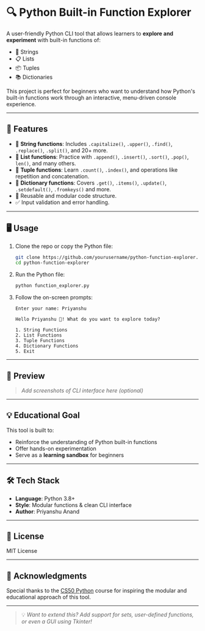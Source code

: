 # 🔍 Python Built-in Function Explorer

A user-friendly Python CLI tool that allows learners to **explore and experiment** with built-in functions of:

- 📜 Strings
- 📋 Lists
- 📦 Tuples
- 📚 Dictionaries

This project is perfect for beginners who want to understand how Python's built-in functions work through an interactive, menu-driven console experience.

---

## 📌 Features

- 🎯 **String functions**: Includes `.capitalize()`, `.upper()`, `.find()`, `.replace()`, `.split()`, and 20+ more.
- 🧮 **List functions**: Practice with `.append()`, `.insert()`, `.sort()`, `.pop()`, `len()`, and many others.
- 🧱 **Tuple functions**: Learn `.count()`, `.index()`, and operations like repetition and concatenation.
- 🔐 **Dictionary functions**: Covers `.get()`, `.items()`, `.update()`, `.setdefault()`, `.fromkeys()` and more.
- 🔄 Reusable and modular code structure.
- ✅ Input validation and error handling.

---

## 🖥️ Usage

1. Clone the repo or copy the Python file:

   ```bash
   git clone https://github.com/yourusername/python-function-explorer.git
   cd python-function-explorer
   ```

2. Run the Python file:

   ```bash
   python function_explorer.py
   ```

3. Follow the on-screen prompts:

   ```text
   Enter your name: Priyanshu

   Hello Priyanshu 👋! What do you want to explore today?

   1. String Functions
   2. List Functions
   3. Tuple Functions
   4. Dictionary Functions
   5. Exit
   ```

---

## 📸 Preview

> _Add screenshots of CLI interface here (optional)_

---

## 💡 Educational Goal

This tool is built to:

- Reinforce the understanding of Python built-in functions
- Offer hands-on experimentation
- Serve as a **learning sandbox** for beginners

---

## 🛠️ Tech Stack

- **Language**: Python 3.8+
- **Style**: Modular functions & clean CLI interface
- **Author**: Priyanshu Anand

---

## 📄 License

MIT License

---

## 🙌 Acknowledgments

Special thanks to the [CS50 Python](https://cs50.harvard.edu/python/) course for inspiring the modular and educational approach of this tool.

---

> 💡 _Want to extend this? Add support for sets, user-defined functions, or even a GUI using Tkinter!_
